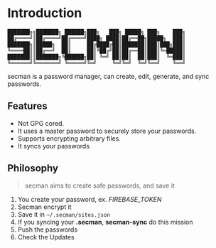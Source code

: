 # Introduction

```sm
███████╗╗███████╗ ██████╗███╗   ███╗ █████╗ ███╗    ███╗
██╔════╝║██╔════╝██╔════╝████╗ ████║██╔══██╗█████╗  ███║
███████╗║█████╗  ██║     ██╔████╔██║███████║███║███╗███║
╚════██║║██╔══╝  ██║     ██║╚██╔╝██║██╔══██║███║╚═█████║
███████║║███████╗╚██████╗██║ ╚═╝ ██║██║  ██║███║  ╚═███║
╚══════╝╚═══════╝ ╚═════╝╚═╝     ╚═╝╚═╝  ╚═╝╚══╝    ╚══╝
```

secman is a password manager, can create, edit, generate, and sync passwords.

## Features

- Not GPG cored.
- It uses a master password to securely store your passwords.
- Supports encrypting arbitrary files.
- It syncs your passwords

## Philosophy

> secman aims to create safe passwords, and save it

1. You create your password, ex. _FIREBASE_TOKEN_
2. Secman encrypt it
3. Save it in `~/.secman/sites.json`
4. If you syncing your **.secman**, **secman-sync** do this mission
5. Push the passwords
6. Check the Updates
